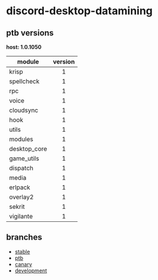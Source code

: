 # discord-desktop-datamining

## ptb versions

**host: 1.0.1050**

| module | version |
| ------ | :-----: |
| krisp | 1 |
| spellcheck | 1 |
| rpc | 1 |
| voice | 1 |
| cloudsync | 1 |
| hook | 1 |
| utils | 1 |
| modules | 1 |
| desktop_core | 1 |
| game_utils | 1 |
| dispatch | 1 |
| media | 1 |
| erlpack | 1 |
| overlay2 | 1 |
| sekrit | 1 |
| vigilante | 1 |

## branches

- [stable](https://github.com/OpenAsar/discord-desktop-datamining/tree/stable)
- [ptb](https://github.com/OpenAsar/discord-desktop-datamining/tree/ptb)
- [canary](https://github.com/OpenAsar/discord-desktop-datamining/tree/canary)
- [development](https://github.com/OpenAsar/discord-desktop-datamining/tree/development)
